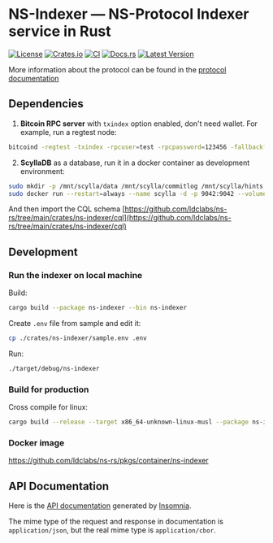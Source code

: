 # NS-Indexer — NS-Protocol Indexer service in Rust
[![License](https://img.shields.io/crates/l/ns-indexer.svg)](https://github.com/ldclabs/ns-rs/blob/main/LICENSE)
[![Crates.io](https://img.shields.io/crates/d/ns-indexer.svg)](https://crates.io/crates/ns-indexer)
[![CI](https://github.com/ldclabs/ns-rs/actions/workflows/ci.yml/badge.svg)](https://github.com/ldclabs/ns-rs/actions/workflows/ci.yml)
[![Docs.rs](https://img.shields.io/docsrs/ns-indexer?label=docs.rs)](https://docs.rs/ns-indexer)
[![Latest Version](https://img.shields.io/crates/v/ns-indexer.svg)](https://crates.io/crates/ns-indexer)

More information about the protocol can be found in the [protocol documentation](https://github.com/ldclabs/ns-protocol)

## Dependencies

1. **Bitcoin RPC server** with `txindex` option enabled, don't need wallet. For example, run a regtest node:

```sh
bitcoind -regtest -txindex -rpcuser=test -rpcpassword=123456 -fallbackfee=0.00001
```

2. **ScyllaDB** as a database, run it in a docker container as development environment:

```sh
sudo mkdir -p /mnt/scylla/data /mnt/scylla/commitlog /mnt/scylla/hints /mnt/scylla/view_hints
sudo docker run --restart=always --name scylla -d -p 9042:9042 --volume /mnt/scylla:/var/lib/scylla scylladb/scylla:5.2 --smp 1 --memory 2G --developer-mode 0
```

And then import the CQL schema [https://github.com/ldclabs/ns-rs/tree/main/crates/ns-indexer/cql](https://github.com/ldclabs/ns-rs/tree/main/crates/ns-indexer/cql)

## Development

### Run the indexer on local machine

Build:
```sh
cargo build --package ns-indexer --bin ns-indexer
```

Create `.env` file from sample and edit it:
```sh
cp ./crates/ns-indexer/sample.env .env
```

Run:
```sh
./target/debug/ns-indexer
```

### Build for production

Cross compile for linux:
```sh
cargo build --release --target x86_64-unknown-linux-musl --package ns-indexer --bin ns-indexer
```

### Docker image

https://github.com/ldclabs/ns-rs/pkgs/container/ns-indexer

## API Documentation

Here is the [API documentation](https://github.com/ldclabs/ns-rs/tree/main/crates/ns-indexer/doc) generated by [Insomnia](https://insomnia.rest/).

The mime type of the request and response in documentation is `application/json`, but the real mime type is `application/cbor`.
